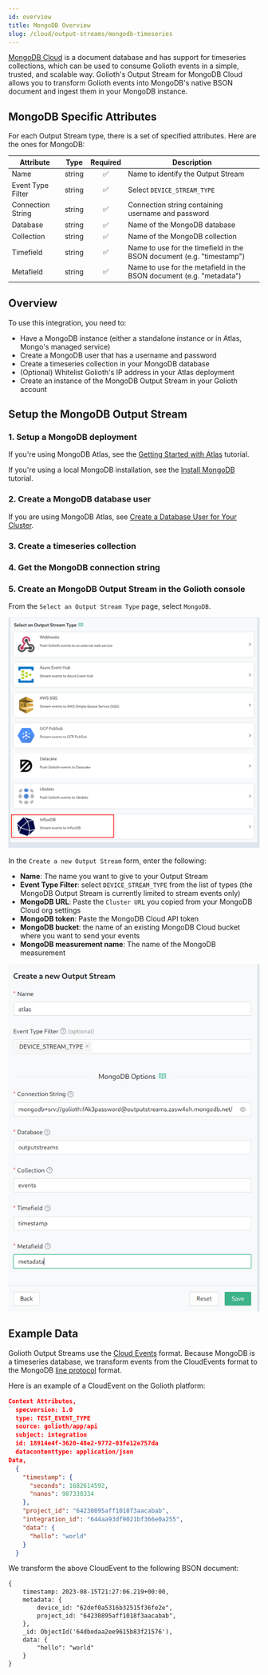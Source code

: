 ```yaml
---
id: overview
title: MongoDB Overview
slug: /cloud/output-streams/mongodb-timeseries
---
```


[MongoDB Cloud](https://www.mongodb.com/) is a document database and has
support for timeseries collections, which can be used to consume Golioth
events in a simple, trusted, and scalable way. Golioth's Output Stream for
MongoDB Cloud allows you to transform Golioth events into MongoDB's native
BSON document and ingest them in your MongoDB instance.

## MongoDB Specific Attributes

For each Output Stream type, there is a set of specified attributes. Here are
the ones for MongoDB:

| Attribute          | Type   | Required | Description |
| ------------------ | ------ |:--------:| ----------- |
| Name | string | ✅        | Name to identify the Output Stream |
| Event Type Filter | string | ✅        | Select `DEVICE_STREAM_TYPE` |
| Connection String| string | ✅        | Connection string containing username and password |
| Database| string | ✅        | Name of the MongoDB database |
| Collection| string | ✅        | Name of the MongoDB collection |
| Timefield| string | ✅        | Name to use for the timefield in the BSON document (e.g. "timestamp")|
| Metafield| string | ✅        | Name to use for the metafield in the BSON document (e.g. "metadata")|

## Overview

To use this integration, you need to:

- Have a MongoDB instance (either a standalone instance or in Atlas, Mongo's managed service)
- Create a MongoDB user that has a username and password
- Create a timeseries collection in your MongoDB database
- (Optional) Whitelist Golioth's IP address in your Atlas deployment
- Create an instance of the MongoDB Output Stream in your Golioth account

## Setup the MongoDB Output Stream

### 1. Setup a MongoDB deployment

If you're using MongoDB Atlas, see the [Getting Started with Atlas](https://www.mongodb.com/docs/atlas/getting-started/) tutorial.

If you're using a local MongoDB installation, see the [Install MongoDB](https://www.mongodb.com/docs/manual/installation/#std-label-tutorial-installation) tutorial.

### 2. Create a MongoDB database user

If you are using MongoDB Atlas, see [Create a Database User for Your Cluster](https://www.mongodb.com/docs/atlas/tutorial/create-mongodb-user-for-cluster/).

### 3. Create a timeseries collection



### 4. Get the MongoDB connection string

### 5. Create an MongoDB Output Stream in the Golioth console

From the `Select an Output Stream Type` page, select `MongoDB`.

![Select MongoDB Output Stream](./assets/select-outputstream.png)

In the `Create a new Output Stream` form, enter the following:

* **Name**: The name you want to give to your Output Stream
* **Event Type Filter**: select `DEVICE_STREAM_TYPE` from the list of types (the
  MongoDB Output Stream is currently limited to stream events only)
* **MongoDB URL**: Paste the `Cluster URL` you copied from your MongoDB Cloud org
  settings
* **MongoDB token**: Paste the MongoDB Cloud API token
* **MongoDB bucket**: the name of an existing MongoDB Cloud bucket where you want
  to send your events
* **MongoDB measurement name**: The name of the MongoDB measurement

![Complete create Output Stream form](./assets/create-outputstream-form.png)

## Example Data

Golioth Output Streams use the [Cloud Events](https://cloudevents.io) format.
Because MongoDB is a timeseries database, we transform events from the
CloudEvents format to the MongoDB [line protocol](https://docs.influxdata.com/influxdb/cloud-serverless/reference/syntax/line-protocol/)
format.

Here is an example of a CloudEvent on the Golioth platform:
```json
Context Attributes,
  specversion: 1.0
  type: TEST_EVENT_TYPE
  source: golioth/app/api
  subject: integration
  id: 18914e4f-3620-48e2-9772-03fe12e757da
  datacontenttype: application/json
Data,
  {
    "timestamp": {
      "seconds": 1682614592,
      "nanos": 987338334
    },
    "project_id": "64230895aff1018f3aacabab",
    "integration_id": "644aa93df9021bf366e0a255",
    "data": {
      "hello": "world"
    }
  }
```

We transform the above CloudEvent to the following BSON document:

```
{
    timestamp: 2023-08-15T21:27:06.219+00:00,
    metadata: {
        device_id: "62def0a5316b32515f36fe2e",
        project_id: "64230895aff1018f3aacabab",
    },
    _id: ObjectId('64dbedaa2ee9615b83f21576'),
    data: {
        "hello": "world"
    }
}
```
